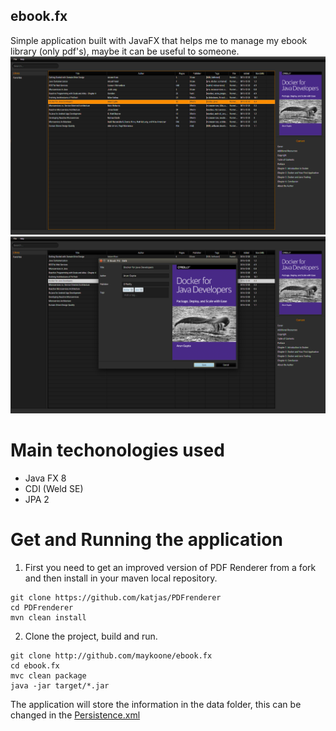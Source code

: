 ## ebook.fx
Simple application built with JavaFX that helps me to manage my ebook library (only pdf's), maybe it can be useful to someone.
![](screen/ebookfx.png)
![](screen/ebookfx1.png)

# Main techonologies used
* Java FX 8
* CDI (Weld SE)
* JPA 2

# Get and Running the application
1. First you need to get an improved version of PDF Renderer from a fork and then
install in your maven local repository.
```
git clone https://github.com/katjas/PDFrenderer
cd PDFrenderer
mvn clean install
```
2. Clone the project, build and run.
```
git clone http://github.com/maykoone/ebook.fx
cd ebook.fx
mvc clean package
java -jar target/*.jar
```
The application will store the information in the data folder, this can be changed in the
[Persistence.xml](src/main/resources/META-INF/persistence.xml)
